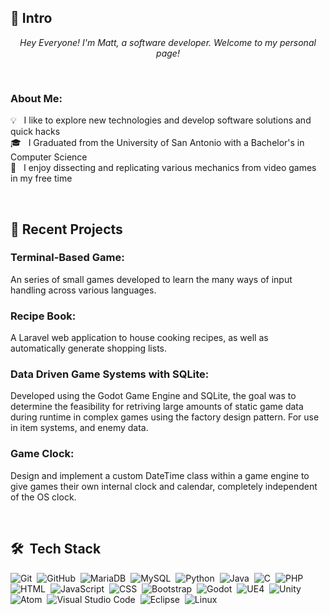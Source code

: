 <!---
game-dev-matt/game-dev-matt is a ✨ special ✨ repository because its `README.md` (this file) appears on your GitHub profile.
You can click the Preview link to take a look at your changes.

- 👋 Hi, I’m @game-dev-matt
- 👀 I’m interested in replicating game systems
- 🌱 I’m currently learning Godot
- 💞️ I’m looking to collaborate on ...
- 📫 How to reach me ...
--->

## 👋&nbsp;Intro

<p align="center">
  <em>
    Hey Everyone! I'm Matt, a software developer. Welcome to my personal page!
  </em> 
</p>

<br>

### About Me:<br>
💡 &nbsp; I like to explore new technologies and develop software solutions and quick hacks\
🎓 &nbsp; I Graduated from the University of San Antonio with a Bachelor's in Computer Science\
👀 &nbsp; I enjoy dissecting and replicating various mechanics from video games in my free time

<!---
<details>
<summary><b>About Me</b></summary><br>

💡 &nbsp; I like to explore new technologies and develop software solutions and quick hacks.\
🎓 &nbsp; I Graduated from the University of San Antonio with a Bachelor's in Computer Science.\
☁️ &nbsp; My personal goal is to eventually release my own RPG game.
</details>
--->

<br>

## 📝&nbsp;Recent Projects
### Terminal-Based Game: <br>
An series of small games developed to learn the many ways of input handling across various languages. 

### Recipe Book: <br>
A Laravel web application to house cooking recipes, as well as automatically generate shopping lists.

### Data Driven Game Systems with SQLite: <br>
Developed using the Godot Game Engine and SQLite, the goal was to determine the feasibility for retriving large amounts of static game data during runtime in complex games using the factory design pattern. 
For use in item systems, and enemy data.

### Game Clock: <br>
Design and implement a custom DateTime class within a game engine to give games their own internal clock and calendar, completely independent of the OS clock.

<br>

## 🛠 &nbsp;Tech Stack

![Git](https://img.shields.io/badge/-Git-05122A?style=flat&logo=git)&nbsp;
![GitHub](https://img.shields.io/badge/-GitHub-05122A?style=flat&logo=github)&nbsp;
![MariaDB](https://img.shields.io/badge/-MariaDB-05122A?style=flat&logo=MariaDB&logoColor=A8B9CC)&nbsp;
![MySQL](https://img.shields.io/badge/-MySQL-05122A?style=flat&logo=MySQL&logoColor=A8B9CC)&nbsp;
![Python](https://img.shields.io/badge/-Python-05122A?style=flat&logo=python)&nbsp;
![Java](https://img.shields.io/badge/-Java-05122A?style=flat&logo=Java&logoColor=FFA518)&nbsp;
![C](https://img.shields.io/badge/-C-05122A?style=flat&logo=C&logoColor=A8B9CC)&nbsp;
![PHP](https://img.shields.io/badge/-PHP-05122A?style=flat&logo=php)&nbsp;
![HTML](https://img.shields.io/badge/-HTML-05122A?style=flat&logo=HTML5)&nbsp;
![JavaScript](https://img.shields.io/badge/-JavaScript-05122A?style=flat&logo=javascript)&nbsp;
![CSS](https://img.shields.io/badge/-CSS-05122A?style=flat&logo=CSS3&logoColor=1572B6)&nbsp;
![Bootstrap](https://img.shields.io/badge/-Bootstrap-05122A?style=flat&logo=bootstrap)&nbsp;
![Godot](https://img.shields.io/badge/-Godot-05122A?style=flat&logo=godot-engine)&nbsp;
![UE4](https://img.shields.io/badge/-UE4-05122A?style=flat&logo=unreal-engine)&nbsp;
![Unity](https://img.shields.io/badge/-Unity-05122A?style=flat&logo=unity)&nbsp;
![Atom](https://img.shields.io/badge/-Atom-05122A?style=flat&logo=atom&logoColor=009688)&nbsp;
![Visual Studio Code](https://img.shields.io/badge/-Visual%20Studio%20Code-05122A?style=flat&logo=visual-studio-code&logoColor=007ACC)&nbsp;
![Eclipse](https://img.shields.io/badge/-Eclipse-05122A?style=flat&logo=eclipse-ide&logoColor=2C2255)&nbsp;
![Linux](https://img.shields.io/badge/-Linux-05122A?style=flat&logo=linux&logoColor=ffffff)&nbsp;

<!---
Disabled for now until I have non-private repos to show
<br>

## ⚙️ &nbsp;GitHub Analytics

<p align="center">
<a href="https://github.com/game-dev-matt">
  <img height="180em" src="https://github-readme-stats-eight-theta.vercel.app/api?username=game-dev-matt&show_icons=true&theme=algolia&include_all_commits=true&count_private=true"/>\
  <img height="180em" src="https://github-readme-stats-eight-theta.vercel.app/api/top-langs/?username=game-dev-matt&layout=compact&langs_count=8&theme=algolia"/>
</a>
</p>

--->

<!---
Credits for readme ideas:
[Aditya Vikram Singh](https://github.com/AVS1508) - Tech stack icons
[Davekibh](https://github.com/Davekibh) - Dropdowns
--->
